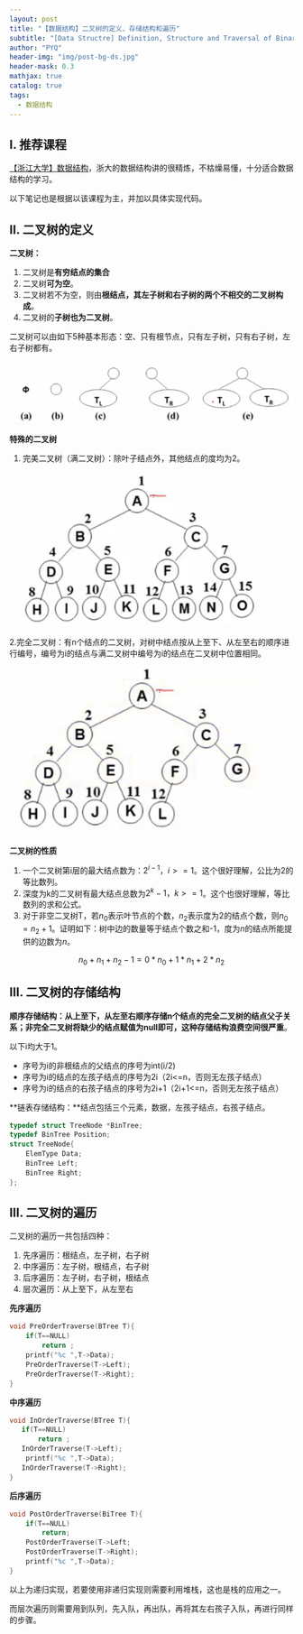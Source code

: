 ```yaml
---
layout: post
title: "【数据结构】二叉树的定义、存储结构和遍历"
subtitle: "[Data Structre] Definition, Structure and Traversal of Binary Tree"
author: "PYQ"
header-img: "img/post-bg-ds.jpg"
header-mask: 0.3
mathjax: true
catalog: true
tags:
  - 数据结构
---
```


## Ⅰ. 推荐课程

[【浙江大学】数据结构](https://www.bilibili.com/video/BV1Kb41127fT?p=33)，浙大的数据结构讲的很精炼，不枯燥易懂，十分适合数据结构的学习。

以下笔记也是根据以该课程为主，并加以具体实现代码。

## Ⅱ. 二叉树的定义

**二叉树：**

1. 二叉树是**有穷结点的集合**
2. 二叉树**可为空**。
3. 二叉树若不为空，则由**根结点，其左子树和右子树的两个不相交的二叉树构成**。
4. 二叉树的**子树也为二叉树**。

二叉树可以由如下5种基本形态：空、只有根节点，只有左子树，只有右子树，左右子树都有。

![image-20220421163731871](/img/in-post/binary-tree-1.png)

**特殊的二叉树**

1. 完美二叉树（满二叉树）：除叶子结点外，其他结点的度均为2。

![](/img/in-post/binary-tree-2.png)

2.完全二叉树：有n个结点的二叉树，对树中结点按从上至下、从左至右的顺序进行编号，编号为i的结点与满二叉树中编号为i的结点在二叉树中位置相同。

![](/img/in-post/binary-tree-3.png)

**二叉树的性质**

1. 一个二叉树第i层的最大结点数为：$2^{i-1}，i>=1$。这个很好理解，公比为2的等比数列。
2. 深度为k的二叉树有最大结点总数为$2^k-1，k>=1$。这个也很好理解，等比数列的求和公式。
3. 对于非空二叉树T，若$n_0$表示叶节点的个数，$n_2$表示度为2的结点个数，则$n_0 = n_2 + 1$。证明如下：树中边的数量等于结点个数之和-1，度为$n$的结点所能提供的边数为$n$。

$$
n_0 + n_1 + n_2 - 1 = 0 * n_0 + 1 * n_1 + 2 * n_2
$$

## Ⅲ. 二叉树的存储结构

**顺序存储结构：**从上至下，从左至右顺序存储n个结点的完全二叉树的结点父子关系；非完全二叉树将缺少的结点赋值为null即可，这种存储结构**浪费空间很严重**。

以下i均大于1。

- 序号为i的非根结点的父结点的序号为int(i/2)
- 序号为i的结点的左孩子结点的序号为2i（2i<=n，否则无左孩子结点）
- 序号为i的结点的右孩子结点的序号为2i+1（2i+1<=n，否则无左孩子结点）

**链表存储结构：**结点包括三个元素，数据，左孩子结点，右孩子结点。

```c++
typedef struct TreeNode *BinTree;
typedef BinTree Position;
struct TreeNode{
    ElemType Data;
    BinTree Left;
    BinTree Right;
};
```

## Ⅲ. 二叉树的遍历

二叉树的遍历一共包括四种：

1. 先序遍历：根结点，左子树，右子树
2. 中序遍历：左子树，根结点，右子树
3. 后序遍历：左子树，右子树，根结点
4. 层次遍历：从上至下，从左至右

**先序遍历**

```c
void PreOrderTraverse(BTree T){
    if(T==NULL)
        return ;
    printf("%c ",T->Data);
    PreOrderTraverse(T->Left);
    PreOrderTraverse(T->Right);
}
```

**中序遍历**

```c
void InOrderTraverse(BTree T){
   if(T==NULL)
       return ;
   InOrderTraverse(T->Left);
    printf("%c ",T->Data);
   InOrderTraverse(T->Right);
}
```

**后序遍历**

```c
void PostOrderTraverse(BiTree T){
    if(T==NULL)
        return;
    PostOrderTraverse(T->Left;
    PostOrderTraverse(T->Right);
    printf("%c ",T->Data);
}
```

以上为递归实现，若要使用非递归实现则需要利用堆栈，这也是栈的应用之一。

而层次遍历则需要用到队列，先入队，再出队，再将其左右孩子入队，再进行同样的步骤。



